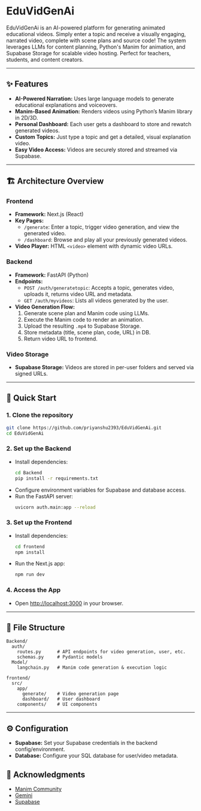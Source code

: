 # EduVidGenAi

EduVidGenAi is an AI-powered platform for generating animated educational videos. Simply enter a topic and receive a visually engaging, narrated video, complete with scene plans and source code! The system leverages LLMs for content planning, Python's Manim for animation, and Supabase Storage for scalable video hosting. Perfect for teachers, students, and content creators.

---

## ✨ Features

- **AI-Powered Narration:** Uses large language models to generate educational explanations and voiceovers.
- **Manim-Based Animation:** Renders videos using Python’s Manim library in 2D/3D.
- **Personal Dashboard:** Each user gets a dashboard to store and rewatch generated videos.
- **Custom Topics:** Just type a topic and get a detailed, visual explanation video.
- **Easy Video Access:** Videos are securely stored and streamed via Supabase.

---

## 🏗️ Architecture Overview

### Frontend

- **Framework:** Next.js (React)
- **Key Pages:**
  - `/generate`: Enter a topic, trigger video generation, and view the generated video.
  - `/dashboard`: Browse and play all your previously generated videos.
- **Video Player:** HTML `<video>` element with dynamic video URLs.

### Backend

- **Framework:** FastAPI (Python)
- **Endpoints:**
  - `POST /auth/generatetopic`: Accepts a topic, generates video, uploads it, returns video URL and metadata.
  - `GET /auth/myvideos`: Lists all videos generated by the user.
- **Video Generation Flow:**
  1. Generate scene plan and Manim code using LLMs.
  2. Execute the Manim code to render an animation.
  3. Upload the resulting `.mp4` to Supabase Storage.
  4. Store metadata (title, scene plan, code, URL) in DB.
  5. Return video URL to frontend.

### Video Storage

- **Supabase Storage:** Videos are stored in per-user folders and served via signed URLs.

---

## 🚀 Quick Start

### 1. Clone the repository

```bash
git clone https://github.com/priyanshu2393/EduVidGenAi.git
cd EduVidGenAi
```

### 2. Set up the Backend

- Install dependencies:
  ```bash
  cd Backend
  pip install -r requirements.txt
  ```
- Configure environment variables for Supabase and database access.
- Run the FastAPI server:
  ```bash
  uvicorn auth.main:app --reload
  ```

### 3. Set up the Frontend

- Install dependencies:
  ```bash
  cd frontend
  npm install
  ```
- Run the Next.js app:
  ```bash
  npm run dev
  ```

### 4. Access the App

- Open [http://localhost:3000](http://localhost:3000) in your browser.

---

## 🧩 File Structure

```
Backend/
  auth/
    routes.py      # API endpoints for video generation, user, etc.
    schemas.py     # Pydantic models
  Model/
    langchain.py   # Manim code generation & execution logic

frontend/
  src/
    app/
      generate/    # Video generation page
      dashboard/   # User dashboard
    components/    # UI components
```

---

## ⚙️ Configuration

- **Supabase:** Set your Supabase credentials in the backend config/environment.
- **Database:** Configure your SQL database for user/video metadata.

## 🙏 Acknowledgments

- [Manim Community](https://www.manim.community/)
- [Gemini](https://gemini.google.com/)
- [Supabase](https://supabase.com/)
